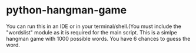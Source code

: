 # python-hangman-game
You can run this in an IDE or in your terminal/shell.(You must include the "wordslist" module as it is required for the main script.
This is a simlpe hangman game with 1000 possible words. You have 6 chances to guess the word.
